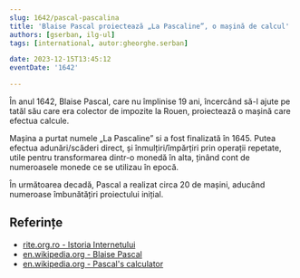 ```yaml
---
slug: 1642/pascal-pascalina
title: 'Blaise Pascal proiectează „La Pascaline”, o mașină de calcul'
authors: [gserban, ilg-ul]
tags: [international, autor:gheorghe.serban]

date: 2023-12-15T13:45:12
eventDate: '1642'

---
```


În anul 1642, Blaise Pascal, care nu împlinise 19 ani, încercând să-l
ajute pe tatăl său care era colector de impozite la Rouen, proiectează
o mașină care efectua calcule.

<!-- truncate -->

Mașina a purtat numele „La Pascaline” si a fost finalizată în 1645.
Putea efectua adunări/scăderi direct, și înmulțiri/împărțiri prin
operații repetate, utile pentru transformarea dintr-o monedă în alta,
ținând cont de numeroasele monede ce se utilizau în epocă.

În următoarea decadă, Pascal a realizat circa 20 de mașini, aducând numeroase
îmbunătățiri proiectului inițial.

## Referințe

- [rite.org.ro - Istoria Internetului](https://rite.org.ro/istoria-internetului/)
- [en.wikipedia.org - Blaise Pascal](https://en.wikipedia.org/wiki/Blaise_Pascal)
- [en.wikipedia.org - Pascal's calculator](https://en.wikipedia.org/wiki/Pascal%27s_calculator)
